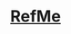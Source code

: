 ---
title: "<a href='https://github.com/dyao13/RefMe' style='opacity:1;'>RefMe</a>"
excerpt: "Patient Referral Scheduler<br/><img src='/images/refme.png'>"
collection: portfolio
---